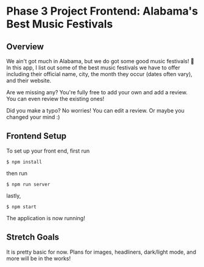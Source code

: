 # Phase 3 Project Frontend: Alabama's Best Music Festivals


## Overview

We ain't got much in Alabama, but we do got some good music festivals! 🤠 In this app, I list out some of the best music festivals we have to offer including their official name, city, the month they occur (dates often vary), and their website.

Are we missing any? You're fully free to add your own and add a review. You can even review the existing ones!

Did you make a typo? No worries! You can edit a review. Or maybe you changed your mind :)

## Frontend Setup

To set up your front end, first run
```console
$ npm install
```
then run 
```console
$ npm run server
```
lastly, 
```console
$ npm start
```

The application is now running! 

## Stretch Goals

It is pretty basic for now. Plans for images, headliners, dark/light mode, and more will be in the works!